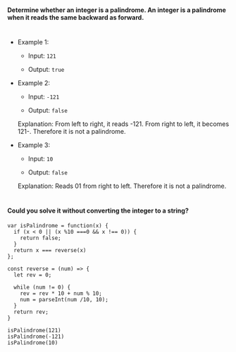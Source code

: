 #### Determine whether an integer is a palindrome. An integer is a palindrome when it reads the same backward as forward.
#

- Example 1:

  - Input: `121`

  - Output: `true`

- Example 2:

  - Input: `-121`

  - Output: `false`

  Explanation: From left to right, it reads -121. From right to left, it becomes 121-. Therefore it is not a palindrome.

- Example 3:

  - Input: `10`

  - Output: `false`

  Explanation: Reads 01 from right to left. Therefore it is not a palindrome.

#
#### Could you solve it without converting the integer to a string?



```
var isPalindrome = function(x) {
  if (x < 0 || (x %10 ===0 && x !== 0)) {
    return false;
  }
  return x === reverse(x)
};

const reverse = (num) => {
  let rev = 0;
  
  while (num != 0) {
    rev = rev * 10 + num % 10;
    num = parseInt(num /10, 10);
  }
  return rev;
}

isPalindrome(121)
isPalindrome(-121)
isPalindrome(10)

```
